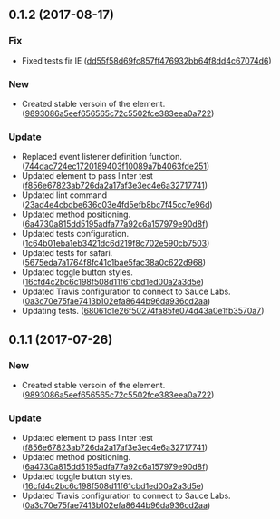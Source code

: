 <a name="0.1.2"></a>
## 0.1.2 (2017-08-17)


### Fix

* Fixed tests fir IE ([dd55f58d69fc857ff476932bb64f8dd4c67074d6](https://github.com/advanced-rest-client/request-editor/commit/dd55f58d69fc857ff476932bb64f8dd4c67074d6))

### New

* Created stable versoin of the element. ([9893086a5eef656565c72c5502fce383eea0a722](https://github.com/advanced-rest-client/request-editor/commit/9893086a5eef656565c72c5502fce383eea0a722))

### Update

* Replaced event listener definition function. ([744dac724ec1720189403f10089a7b4063fde251](https://github.com/advanced-rest-client/request-editor/commit/744dac724ec1720189403f10089a7b4063fde251))
* Updated element to pass linter test ([f856e67823ab726da2a17af3e3ec4e6a32717741](https://github.com/advanced-rest-client/request-editor/commit/f856e67823ab726da2a17af3e3ec4e6a32717741))
* Updated lint command ([23ad4e4cbdbe636c03e4fd5efb8bc7f45cc7e96d](https://github.com/advanced-rest-client/request-editor/commit/23ad4e4cbdbe636c03e4fd5efb8bc7f45cc7e96d))
* Updated method positioning. ([6a4730a815dd5195adfa77a92c6a157979e90d8f](https://github.com/advanced-rest-client/request-editor/commit/6a4730a815dd5195adfa77a92c6a157979e90d8f))
* Updated tests configuration. ([1c64b01eba1eb3421dc6d219f8c702e590cb7503](https://github.com/advanced-rest-client/request-editor/commit/1c64b01eba1eb3421dc6d219f8c702e590cb7503))
* Updated tests for safari. ([5675eda7a1764f8fc41c1bae5fac38a0c622d968](https://github.com/advanced-rest-client/request-editor/commit/5675eda7a1764f8fc41c1bae5fac38a0c622d968))
* Updated toggle button styles. ([16cfd4c2bc6c198f508d11f61cbd1ed00a2a3d5e](https://github.com/advanced-rest-client/request-editor/commit/16cfd4c2bc6c198f508d11f61cbd1ed00a2a3d5e))
* Updated Travis configuration to connect to Sauce Labs. ([0a3c70e75fae7413b102efa8644b96da936cd2aa](https://github.com/advanced-rest-client/request-editor/commit/0a3c70e75fae7413b102efa8644b96da936cd2aa))
* Updating tests. ([68061c1e26f50274fa85fe074d43a0e1fb3570a7](https://github.com/advanced-rest-client/request-editor/commit/68061c1e26f50274fa85fe074d43a0e1fb3570a7))



<a name="0.1.1"></a>
## 0.1.1 (2017-07-26)


### New

* Created stable versoin of the element. ([9893086a5eef656565c72c5502fce383eea0a722](https://github.com/advanced-rest-client/request-editor/commit/9893086a5eef656565c72c5502fce383eea0a722))

### Update

* Updated element to pass linter test ([f856e67823ab726da2a17af3e3ec4e6a32717741](https://github.com/advanced-rest-client/request-editor/commit/f856e67823ab726da2a17af3e3ec4e6a32717741))
* Updated method positioning. ([6a4730a815dd5195adfa77a92c6a157979e90d8f](https://github.com/advanced-rest-client/request-editor/commit/6a4730a815dd5195adfa77a92c6a157979e90d8f))
* Updated toggle button styles. ([16cfd4c2bc6c198f508d11f61cbd1ed00a2a3d5e](https://github.com/advanced-rest-client/request-editor/commit/16cfd4c2bc6c198f508d11f61cbd1ed00a2a3d5e))
* Updated Travis configuration to connect to Sauce Labs. ([0a3c70e75fae7413b102efa8644b96da936cd2aa](https://github.com/advanced-rest-client/request-editor/commit/0a3c70e75fae7413b102efa8644b96da936cd2aa))



